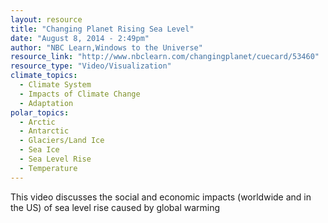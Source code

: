 ```yaml
---
layout: resource
title: "Changing Planet Rising Sea Level"
date: "August 8, 2014 - 2:49pm"
author: "NBC Learn,Windows to the Universe"
resource_link: "http://www.nbclearn.com/changingplanet/cuecard/53460"
resource_type: "Video/Visualization"
climate_topics:
  - Climate System
  - Impacts of Climate Change
  - Adaptation
polar_topics:
  - Arctic
  - Antarctic
  - Glaciers/Land Ice
  - Sea Ice
  - Sea Level Rise
  - Temperature
---
```


This video discusses the social and economic impacts (worldwide and in the US) of sea level rise caused by global warming